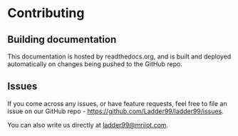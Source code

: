 # Contributing

## Building documentation

This documentation is hosted by readthedocs.org, and is built and deployed automatically on changes being pushed to the GitHub repo.

## Issues

If you come across any issues, or have feature requests, feel free to file an issue on our GitHub repo - https://github.com/Ladder99/ladder99/issues.

You can also write us directly at ladder99@mriiot.com.
